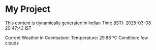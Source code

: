 # My Project

This content is dynamically generated in Indian Time (IST): 2025-03-08 20:47:43 IST


Current Weather in Coimbatore:
Temperature: 29.88 °C
Condition: few clouds
